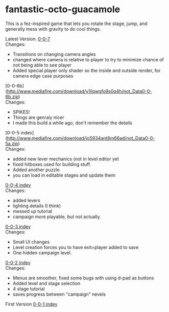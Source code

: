 # fantastic-octo-guacamole
This is a fez-inspired game that lets you rotate the stage, jump, and generally mess with gravity to do cool things.



Latest Version: [0-0-7](http://www.mediafire.com/download/el1b40jdej4ecdc/not_Data0-0-7.zip)  
Changes:
 * Transitions on changing camera angles
 * changed where camera is relative to player to try to minimize chance of not being able to see player
 * Added special player only shader so the inside and outside render, for camera edge case purposes

[0-0-6b] (http://www.mediafire.com/download/y1ilqwgfo9s0q4h/not_Data0-0-6b.zip)  
Changes:
* SPIKES!
* Things are genraly nicer
* I made this build a while ago, don't remember the details

[0-0-5 indev] (http://www.mediafire.com/download/jo5934ant8m66ad/not_Data0-0-5a.zip)  
Changes:
* added new lever mechanics (not in level editor yet
* fixed hitboxes used for building stuff.
* Added another puzzle
* you can load in editable stages and update them

[0-0-4 indev](http://www.mediafire.com/download/v582xfrx2a2qznz/not_Data0-0-4a.zip)  
Changes:
 * added levers
 * lighting details (I think)
 * messed up tutorial
 * campaign more playable, but not actually.


[0-0-3 indev](http://www.mediafire.com/download/bif9yai6o70w4me/not_Data_0-0-3a.zip)  
Changes:
 * Small UI changes
 * Level creation forces you to have exit+player added to save
 * One hidden campaign level.

[0-0-2 indev](http://www.mediafire.com/download/7dxmoho9zkuaoto/not_Data0-0-2a.zip)  
Changes: 
  * Menus are smoother, fixed some bugs with using d-pad as buttons
  * Added level and stage selection
  * 4 stage tutorial
  * saves progress between "campaign" nevels

First Version [0-0-1 indev](http://www.mediafire.com/download/37n12eh7mhsdod3/not_Data0-0-1a.zip)  
